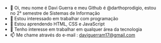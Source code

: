 - 👋 Oi, meu nome é Davi Guerra e meu Github é @darthoprodigio, estou no 2° semestre de Sistemas de Informação
- 👀 Estou interessado em trabalhar com programação
- 🌱 Estou aprendendo HTML, CSS e JavaScript
- 💞️ Tenho interesse em trabalhar em qualquer área da tecnologia
- 📫 Me chame através do e-mail : daviguerram17@gmail.com

<!---
darthoprodigio/darthoprodigio is a ✨ special ✨ repository because its `README.md` (this file) appears on your GitHub profile.
You can click the Preview link to take a look at your changes.
--->
